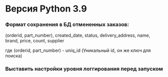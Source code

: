 # Версия Python 3.9
### Формат сохранения в БД отмененных заказов:
(orderid, part_number), created_date, status,
delivery_address, name, brand, price, count, supplier

где (orderid, part_number) - uniq_id (Уникальный id, он же ключ для поиска)

### Выставить настройки уровня логгирования перед запуском